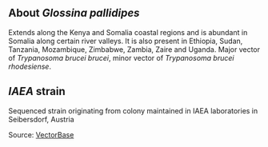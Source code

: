 About *Glossina pallidipes*
---------------------------

Extends along the Kenya and Somalia coastal regions and is abundant in
Somalia along certain river valleys. It is also present in Ethiopia,
Sudan, Tanzania, Mozambique, Zimbabwe, Zambia, Zaire and Uganda. Major
vector of *Trypanosoma brucei brucei*, minor vector of *Trypanosoma
brucei rhodesiense*.

*IAEA* strain
-------------

Sequenced strain originating from colony maintained in IAEA laboratories
in Seibersdorf, Austria

Source:
[VectorBase](https://veupathdb.org/veupathdb/app/search/dataset/AllDatasets/result?filterTerm=GCA_000688715.1)
